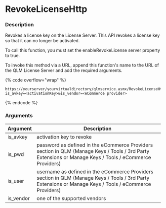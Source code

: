 # RevokeLicenseHttp

### Description

Revokes a license key on the License Server. This API revokes a license key so that it can no longer be activated.

To call this function, you must set the enableRevokeLicense server property to true.

To invoke this method via a URL, append this function's name to the URL of the QLM License Server and add the required arguments.

{% code overflow="wrap" %}
```http
https://yourserver/yourvirtualdirectory/qlmservice.asmx/RevokeLicenseHttp?is_avkey=<activationKey>&is_vendor=<eCommerce provider>
```
{% endcode %}

### Arguments

| Argument   | Description                                                                                                                                             |
| ---------- | ------------------------------------------------------------------------------------------------------------------------------------------------------- |
| is\_avkey  | activation key to revoke                                                                                                                                |
| is\_pwd    | password as defined in the eCommerce Providers section in QLM (Manage Keys / Tools / 3rd Party Extensions or Manage Keys / Tools / eCommerce Providers) |
| is\_user   | username as defined in the eCommerce Providers section in QLM (Manage Keys / Tools / 3rd Party Extensions or Manage Keys / Tools / eCommerce Providers) |
| is\_vendor | one of the supported vendors                                                                                                                            |
